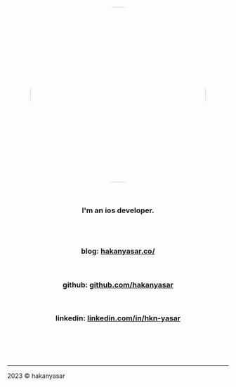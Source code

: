 <br><br>

<p align="center">
<img src="https://user-images.githubusercontent.com/6243566/212996083-e915d011-bbf8-4e7a-85d2-e9f4dbf3cb78.png" height="400" width="400" style="border-radius:50%" >
</p>
  
<br>
<h3 align="center">
I'm an ios developer. 
</h3>

<br><br>


<h3 align="center">blog: <a href="https://www.hakanyasar.co/" align="center">hakanyasar.co/</a> </h3>

<br>

<h3 align="center">github: <a href="https://github.com/hakanyasar" align="center">github.com/hakanyasar</a> </h3>

<br>

<h3 align="center">linkedin: <a href="https://www.linkedin.com/in/hkn-yasar/" align="center">linkedin.com/in/hkn-yasar</a> </h3>
  
<br><br><br><br>

---
2023 © hakanyasar
